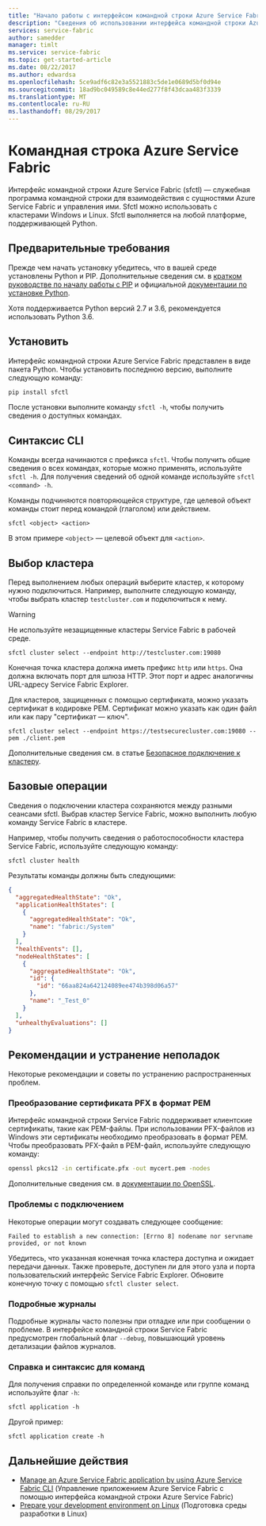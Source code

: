 ```yaml
---
title: "Начало работы с интерфейсом командной строки Azure Service Fabric (sfctl)"
description: "Сведения об использовании интерфейса командной строки Azure Service Fabric. Узнайте, как подключится к кластеру и как управлять приложениями."
services: service-fabric
author: samedder
manager: timlt
ms.service: service-fabric
ms.topic: get-started-article
ms.date: 08/22/2017
ms.author: edwardsa
ms.openlocfilehash: 5ce9adf6c82e3a5521883c5de1e0689d5bf0d94e
ms.sourcegitcommit: 18ad9bc049589c8e44ed277f8f43dcaa483f3339
ms.translationtype: MT
ms.contentlocale: ru-RU
ms.lasthandoff: 08/29/2017
---
```

# <a name="azure-service-fabric-command-line"></a>Командная строка Azure Service Fabric

Интерфейс командной строки Azure Service Fabric (sfctl) — служебная программа командной строки для взаимодействия с сущностями Azure Service Fabric и управления ими. Sfctl можно использовать с кластерами Windows и Linux. Sfctl выполняется на любой платформе, поддерживающей Python.

## <a name="prerequisites"></a>Предварительные требования

Прежде чем начать установку убедитесь, что в вашей среде установлены Python и PIP. Дополнительные сведения см. в [кратком руководстве по началу работы с PIP](https://pip.pypa.io/en/latest/quickstart/) и официальной [документации по установке Python](https://wiki.python.org/moin/BeginnersGuide/Download).

Хотя поддерживается Python версий 2.7 и 3.6, рекомендуется использовать Python 3.6.

## <a name="install"></a>Установить

Интерфейс командной строки Azure Service Fabric представлен в виде пакета Python. Чтобы установить последнюю версию, выполните следующую команду:

```bash
pip install sfctl
```

После установки выполните команду `sfctl -h`, чтобы получить сведения о доступных командах.

## <a name="cli-syntax"></a>Синтаксис CLI

Команды всегда начинаются с префикса `sfctl`. Чтобы получить общие сведения о всех командах, которые можно применять, используйте `sfctl -h`. Для получения сведений об одной команде используйте `sfctl <command> -h`.

Команды подчиняются повторяющейся структуре, где целевой объект команды стоит перед командой (глаголом) или действием.

```azurecli
sfctl <object> <action>
```

В этом примере `<object>` — целевой объект для `<action>`.

## <a name="select-a-cluster"></a>Выбор кластера

Перед выполнением любых операций выберите кластер, к которому нужно подключиться. Например, выполните следующую команду, чтобы выбрать кластер `testcluster.com` и подключиться к нему.

> [!WARNING]
> Не используйте незащищенные кластеры Service Fabric в рабочей среде.

```azurecli
sfctl cluster select --endpoint http://testcluster.com:19080
```

Конечная точка кластера должна иметь префикс `http` или `https`. Она должна включать порт для шлюза HTTP. Этот порт и адрес аналогичны URL-адресу Service Fabric Explorer.

Для кластеров, защищенных с помощью сертификата, можно указать сертификат в кодировке PEM. Сертификат можно указать как один файл или как пару "сертификат — ключ".

```azurecli
sfctl cluster select --endpoint https://testsecurecluster.com:19080 --pem ./client.pem
```

Дополнительные сведения см. в статье [Безопасное подключение к кластеру](service-fabric-connect-to-secure-cluster.md).

## <a name="basic-operations"></a>Базовые операции

Сведения о подключении кластера сохраняются между разными сеансами sfctl. Выбрав кластер Service Fabric, можно выполнить любую команду Service Fabric в кластере.

Например, чтобы получить сведения о работоспособности кластера Service Fabric, используйте следующую команду:

```azurecli
sfctl cluster health
```

Результаты команды должны быть следующими:

```json
{
  "aggregatedHealthState": "Ok",
  "applicationHealthStates": [
    {
      "aggregatedHealthState": "Ok",
      "name": "fabric:/System"
    }
  ],
  "healthEvents": [],
  "nodeHealthStates": [
    {
      "aggregatedHealthState": "Ok",
      "id": {
        "id": "66aa824a642124089ee474b398d06a57"
      },
      "name": "_Test_0"
    }
  ],
  "unhealthyEvaluations": []
}
```

## <a name="tips-and-troubleshooting"></a>Рекомендации и устранение неполадок

Некоторые рекомендации и советы по устранению распространенных проблем.

### <a name="convert-a-certificate-from-pfx-to-pem-format"></a>Преобразование сертификата PFX в формат PEM

Интерфейс командной строки Service Fabric поддерживает клиентские сертификаты, такие как PEM-файлы. При использовании PFX-файлов из Windows эти сертификаты необходимо преобразовать в формат PEM. Чтобы преобразовать PFX-файл в PEM-файл, используйте следующую команду:

```bash
openssl pkcs12 -in certificate.pfx -out mycert.pem -nodes
```

Дополнительные сведения см. в [документации по OpenSSL](https://www.openssl.org/docs/).

### <a name="connection-issues"></a>Проблемы с подключением

Некоторые операции могут создавать следующее сообщение:

`Failed to establish a new connection: [Errno 8] nodename nor servname provided, or not known`

Убедитесь, что указанная конечная точка кластера доступна и ожидает передачи данных. Также проверьте, доступен ли для этого узла и порта пользовательский интерфейс Service Fabric Explorer. Обновите конечную точку с помощью `sfctl cluster select`.

### <a name="detailed-logs"></a>Подробные журналы

Подробные журналы часто полезны при отладке или при сообщении о проблеме. В интерфейсе командной строки Service Fabric предусмотрен глобальный флаг `--debug`, повышающий уровень детализации файлов журналов.

### <a name="command-help-and-syntax"></a>Справка и синтаксис для команд

Для получения справки по определенной команде или группе команд используйте флаг `-h`:

```azurecli
sfctl application -h
```

Другой пример:

```azurecli
sfctl application create -h
```

## <a name="next-steps"></a>Дальнейшие действия

* [Manage an Azure Service Fabric application by using Azure Service Fabric CLI](service-fabric-application-lifecycle-sfctl.md) (Управление приложением Azure Service Fabric с помощью интерфейса командной строки Azure Service Fabric)
* [Prepare your development environment on Linux](service-fabric-get-started-linux.md) (Подготовка среды разработки в Linux)
